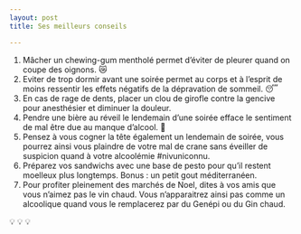 ```yaml
---
layout: post
title: Ses meilleurs conseils

---
```

1. Mâcher un chewing-gum mentholé permet d’éviter de pleurer quand on coupe des oignons. :crying_cat_face:
2. Eviter de trop dormir avant une soirée permet au corps et à l’esprit de moins ressentir les effets négatifs de la dépravation de sommeil. :sleeping:
3. En cas de rage de dents, placer un clou de girofle contre la gencive pour anesthésier et diminuer la douleur.
4. Pendre une bière au réveil le lendemain d’une soirée efface le sentiment de mal être due au manque d’alcool. :beer:
5. Pensez à vous cogner la tête également un lendemain de soirée, vous pourrez ainsi vous plaindre de votre mal de crane sans éveiller de suspicion quand à votre alcoolémie #nivuniconnu.
6. Préparez vos sandwichs avec une base de pesto pour qu’il restent moelleux plus longtemps. Bonus : un petit gout méditerranéen.
7. Pour profiter pleinement des marchés de Noel, dites à vos amis que vous n’aimez pas le vin chaud. Vous n’apparaitrez ainsi pas comme un alcoolique quand vous le remplacerez par du Genépi ou du Gin chaud.

:bulb: :bulb: :bulb: